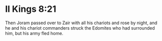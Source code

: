# II Kings 8:21

Then Joram passed over to Zair with all his chariots and rose by night, and he and his chariot commanders struck the Edomites who had surrounded him, but his army fled home.
